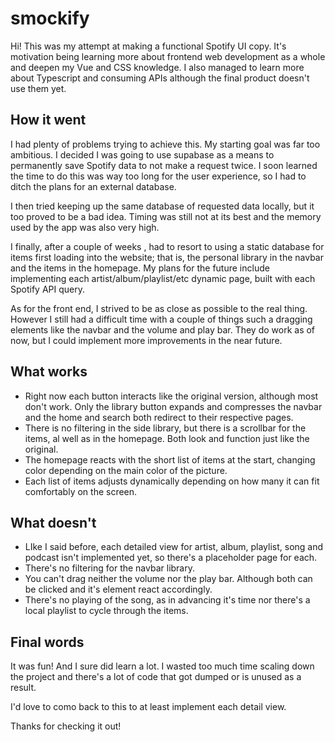 # smockify

Hi! This was my attempt at making a functional Spotify UI copy. It's motivation being learning more about frontend web development as a whole and deepen my Vue and CSS knowledge. I also managed to learn more about Typescript and consuming APIs although the final product doesn't use them yet.

## How it went

I had plenty of problems trying to achieve this. My starting goal was far too ambitious. I decided I was going to use supabase as a means to permanently save Spotify data to not make a request twice. I soon learned the time to do this was way too long for the user experience, so I had to ditch the plans for an external database.

I then tried keeping up the same database of requested data locally, but it too proved to be a bad idea. Timing was still not at its best and the memory used by the app was also very high.

I finally, after a couple of weeks , had to resort to using a static database for items first loading into the website; that is, the personal library in the navbar and the items in the homepage. My plans for the future include implementing each artist/album/playlist/etc dynamic page, built with each Spotify API query.

As for the front end, I strived to be as close as possible to the real thing. However I still had a difficult time with a couple of things such a dragging elements like the navbar and the volume and play bar. They do work as of now, but I could implement more improvements in the near future.

## What works

- Right now each button interacts like the original version, although most don't work. Only the library button expands and compresses the navbar and the home and search both redirect to their respective pages.
- There is no filtering in the side library, but there is a scrollbar for the items, al well as in the homepage. Both look and function just like the original.
- The homepage reacts with the short list of items at the start, changing color depending on the main color of the picture.
- Each list of items adjusts dynamically depending on how many it can fit comfortably on the screen.

## What doesn't

- LIke I said before, each detailed view for artist, album, playlist, song and podcast isn't implemented yet, so there's a placeholder page for each.
- There's no filtering for the navbar library.
- You can't drag neither the volume nor the play bar. Although both can be clicked and it's element react accordingly.
- There's no playing of the song, as in advancing it's time nor there's a local playlist to cycle through the items.

## Final words

It was fun! And I sure did learn a lot. I wasted too much time scaling down the project and there's a lot of code that got dumped or is unused as a result.

I'd love to como back to this to at least implement each detail view.

Thanks for checking it out!
